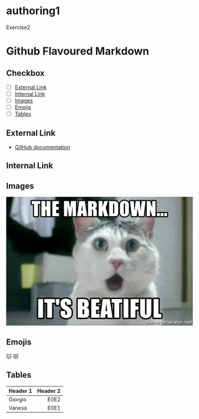 # authoring1
Exercise2
# Github Flavoured Markdown

## Checkbox
- [ ] [External Link](#External-Link)
- [ ] [Internal Link](#Internal-Link)
- [ ] [Images](#Images)
- [ ] [Emojis](#Emojis)
- [ ] [Tables](#Tables)

## External Link
- [GitHub documentation](https://help.github.com/en)

## Internal Link


## Images
![some img description](images/the-markdown-its-beatiful.jpg)

## Emojis
:cat: :heart_eyes_cat:

## Tables
| Header 1 | Header 2| 
|:---------|--------:|
| Giorgio | E0E2 | 
| Vanesa  | E0E1 | 
